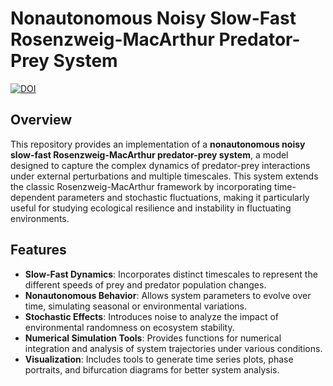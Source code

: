 # Nonautonomous Noisy Slow-Fast Rosenzweig-MacArthur Predator-Prey System
[![DOI](https://zenodo.org/badge/924260081.svg)](https://doi.org/10.5281/zenodo.15454596)

## Overview
This repository provides an implementation of a **nonautonomous noisy slow-fast Rosenzweig-MacArthur predator-prey system**, a model designed to capture the complex dynamics of predator-prey interactions under external perturbations and multiple timescales. This system extends the classic Rosenzweig-MacArthur framework by incorporating time-dependent parameters and stochastic fluctuations, making it particularly useful for studying ecological resilience and instability in fluctuating environments.

## Features
- **Slow-Fast Dynamics**: Incorporates distinct timescales to represent the different speeds of prey and predator population changes.
- **Nonautonomous Behavior**: Allows system parameters to evolve over time, simulating seasonal or environmental variations.
- **Stochastic Effects**: Introduces noise to analyze the impact of environmental randomness on ecosystem stability.
- **Numerical Simulation Tools**: Provides functions for numerical integration and analysis of system trajectories under various conditions.
- **Visualization**: Includes tools to generate time series plots, phase portraits, and bifurcation diagrams for better system analysis.


